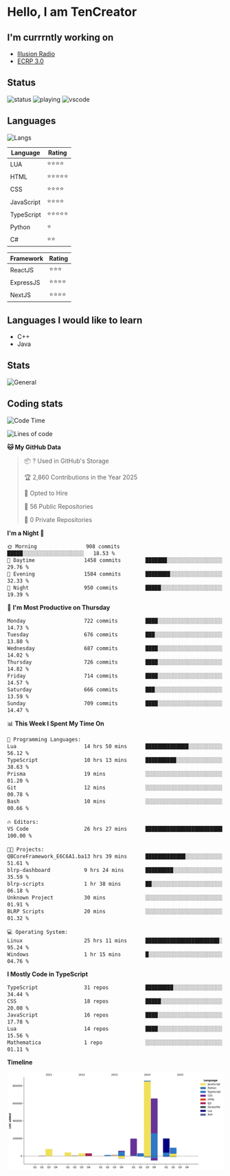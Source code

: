 # Hello, I am TenCreator

## I'm currrntly working on
- [Illusion Radio](https://illusionradio.co.uk/)
- [ECRP 3.0](http://github.com/Emerald-Coast-Roleplay/)

## Status
![status](https://api.statusbadges.me/badge/status/518334475038359555?simple=true&style=for-the-badge)
![playing](https://api.statusbadges.me/badge/playing/518334475038359555?style=for-the-badge)
![vscode](https://api.statusbadges.me/badge/vscode/518334475038359555?style=for-the-badge)

## Languages
![Langs](https://github-readme-stats.vercel.app/api/top-langs/?username=tencreator&layout=compact&theme=radical)


|Language|Rating|
|--------|------|
|LUA|⭐️⭐️⭐️⭐️|
|HTML|⭐️⭐️⭐️⭐️⭐️|
|CSS|⭐️⭐️⭐️⭐️|
|JavaScript|⭐️⭐️⭐️⭐️|
|TypeScript|⭐️⭐️⭐️⭐️⭐️|
|Python|⭐️|
|C#|⭐️⭐️ |

|Framework|Rating|
|--------|------|
|ReactJS|⭐️⭐️⭐|
|ExpressJS|⭐️⭐️⭐️⭐️|
|NextJS|⭐️⭐️⭐⭐️|

## Languages I would like to learn
- C++
- Java

## Stats
![General](https://github-readme-stats.vercel.app/api?username=tencreator&show_icons=true&theme=radical)

## Coding stats

<!--START_SECTION:waka-->
![Code Time](http://img.shields.io/badge/Code%20Time-578%20hrs%2020%20mins-blue)

![Lines of code](https://img.shields.io/badge/From%20Hello%20World%20I%27ve%20Written-2.3%20million%20lines%20of%20code-blue)

**🐱 My GitHub Data** 

> 📦 ? Used in GitHub's Storage 
 > 
> 🏆 2,860 Contributions in the Year 2025
 > 
> 💼 Opted to Hire
 > 
> 📜 56 Public Repositories 
 > 
> 🔑 0 Private Repositories 
 > 
**I'm a Night 🦉** 

```text
🌞 Morning                908 commits         █████░░░░░░░░░░░░░░░░░░░░   18.53 % 
🌆 Daytime                1458 commits        ███████░░░░░░░░░░░░░░░░░░   29.76 % 
🌃 Evening                1584 commits        ████████░░░░░░░░░░░░░░░░░   32.33 % 
🌙 Night                  950 commits         █████░░░░░░░░░░░░░░░░░░░░   19.39 % 
```
📅 **I'm Most Productive on Thursday** 

```text
Monday                   722 commits         ████░░░░░░░░░░░░░░░░░░░░░   14.73 % 
Tuesday                  676 commits         ███░░░░░░░░░░░░░░░░░░░░░░   13.80 % 
Wednesday                687 commits         ████░░░░░░░░░░░░░░░░░░░░░   14.02 % 
Thursday                 726 commits         ████░░░░░░░░░░░░░░░░░░░░░   14.82 % 
Friday                   714 commits         ████░░░░░░░░░░░░░░░░░░░░░   14.57 % 
Saturday                 666 commits         ███░░░░░░░░░░░░░░░░░░░░░░   13.59 % 
Sunday                   709 commits         ████░░░░░░░░░░░░░░░░░░░░░   14.47 % 
```


📊 **This Week I Spent My Time On** 

```text
💬 Programming Languages: 
Lua                      14 hrs 50 mins      ██████████████░░░░░░░░░░░   56.12 % 
TypeScript               10 hrs 13 mins      ██████████░░░░░░░░░░░░░░░   38.63 % 
Prisma                   19 mins             ░░░░░░░░░░░░░░░░░░░░░░░░░   01.20 % 
Git                      12 mins             ░░░░░░░░░░░░░░░░░░░░░░░░░   00.78 % 
Bash                     10 mins             ░░░░░░░░░░░░░░░░░░░░░░░░░   00.66 % 

🔥 Editors: 
VS Code                  26 hrs 27 mins      █████████████████████████   100.00 % 

🐱‍💻 Projects: 
QBCoreFramework_E6C6A1.ba13 hrs 39 mins      █████████████░░░░░░░░░░░░   51.61 % 
blrp-dashboard           9 hrs 24 mins       █████████░░░░░░░░░░░░░░░░   35.59 % 
blrp-scripts             1 hr 38 mins        ██░░░░░░░░░░░░░░░░░░░░░░░   06.18 % 
Unknown Project          30 mins             ░░░░░░░░░░░░░░░░░░░░░░░░░   01.91 % 
BLRP Scripts             20 mins             ░░░░░░░░░░░░░░░░░░░░░░░░░   01.32 % 

💻 Operating System: 
Linux                    25 hrs 11 mins      ████████████████████████░   95.24 % 
Windows                  1 hr 15 mins        █░░░░░░░░░░░░░░░░░░░░░░░░   04.76 % 
```

**I Mostly Code in TypeScript** 

```text
TypeScript               31 repos            █████████░░░░░░░░░░░░░░░░   34.44 % 
CSS                      18 repos            █████░░░░░░░░░░░░░░░░░░░░   20.00 % 
JavaScript               16 repos            ████░░░░░░░░░░░░░░░░░░░░░   17.78 % 
Lua                      14 repos            ████░░░░░░░░░░░░░░░░░░░░░   15.56 % 
Mathematica              1 repo              ░░░░░░░░░░░░░░░░░░░░░░░░░   01.11 % 
```



**Timeline**

![Lines of Code chart](https://raw.githubusercontent.com/tencreator/tencreator/main/assets/bar_graph.png)


<!--END_SECTION:waka-->
